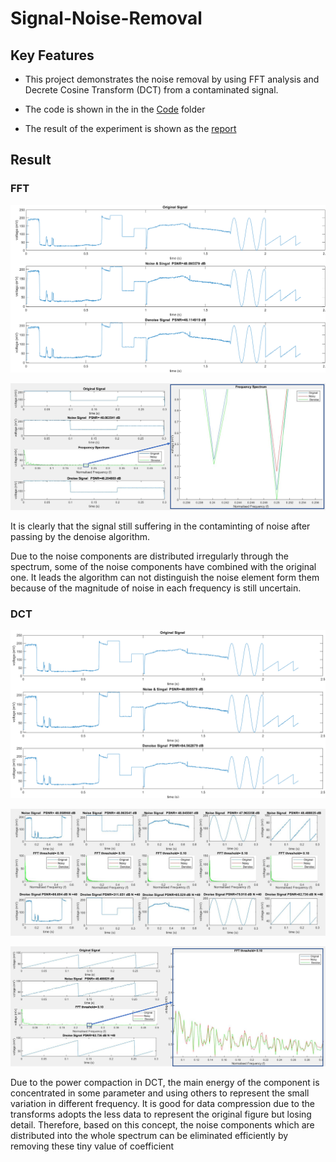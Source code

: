 # Signal-Noise-Removal
 

 ## Key Features
* This project demonstrates the noise removal by using FFT analysis and Decrete Cosine Transform (DCT)
from a contaminated signal. 

* The code is shown in the in the [Code](https://github.com/yuchehuang/Signal-Noise-Removal/tree/master/code)  folder

* The result of the experiment is shown as the [report](https://github.com/yuchehuang/Signal-Noise-Removal/blob/master/Report.pdf)

## Result
### FFT 

![alt text](https://github.com/yuchehuang/Signal-Noise-Removal/blob/master/picture/FFT%20Denoise.png)

![alt text](https://github.com/yuchehuang/Signal-Noise-Removal/blob/master/picture/Picture1.png)


It is clearly that the signal still suffering in the contaminting of noise after passing by the denoise algorithm.

Due to the noise components are distributed irregularly through the spectrum, some of the noise components have combined with the original one. It leads the algorithm can not distinguish the noise element form them because of the magnitude of noise in each frequency is still uncertain.   
 
### DCT
![alt text](https://github.com/yuchehuang/Signal-Noise-Removal/blob/master/picture/DCT%20Denoise.png)

![alt text](https://github.com/yuchehuang/Signal-Noise-Removal/blob/master/picture/DCT%20segment.JPG)

![alt text](https://github.com/yuchehuang/Signal-Noise-Removal/blob/master/picture/Picture2.png)

Due to the power compaction in DCT, the main energy of the component is concentrated in some parameter and using others to represent the small variation in different frequency. It is good for data compression due to the transforms adopts the less data to represent the original figure but losing detail. Therefore, based on this concept, the noise components which are distributed into the whole spectrum can be eliminated efficiently by removing these tiny value of coefficient